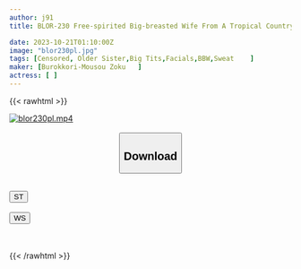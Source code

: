 ```yaml
---
author: j91
title: BLOR-230 Free-spirited Big-breasted Wife From A Tropical Country. An Intelligent Beauty Gets All Wet With Alcohol And Dick... She Gets Addicted To The Huge Cock That Goes Well With Her, And They End Up Having Intense Lovey-dovey Copulation.

date: 2023-10-21T01:10:00Z
image: "blor230pl.jpg"
tags: [Censored, Older Sister,Big Tits,Facials,BBW,Sweat	]
maker: [Burokkori-Mousou Zoku   ]
actress: [ ]
---
```



{{< rawhtml >}}

<div class="video" data-videoid="2oYx8oajGlUZL7g">
    <a href="javascript:;">
        <img src="https://my.j91.asia/posts/blor230pl/blor230pl.jpg" width="WIDTH" height="HEIGHT" alt="blor230pl.mp4" loading="lazy">
    </a>
</div>

<script type="text/javascript" src="https://j91.asia/asset/on-demand-st.js"></script>

<br>
  <link rel="stylesheet" href="https://j91.asia/asset/bs5.css">
  
  <center>
  <button class="btn btn-primary" type="button" data-bs-toggle="collapse" data-bs-target=".multi-collapse" aria-expanded="false" aria-controls="multiCollapseExample1 multiCollapseExample2"><h2>Download</h2></button></center>
</p>
<div class="row">
  <div class="col">
    <div class="collapse multi-collapse" id="multiCollapseExample1">
      <div class="card card-body">
	      	      <br>
<div class="buttons">  
<a href="https://streamtape.to/v/2oYx8oajGlUZL7g"><button class="btn-hover color-3"><i class="fa fa-download"></i> ST</button></a></div>
    </div>
  </div>
</div>
  <div class="col">
    <div class="collapse multi-collapse" id="multiCollapseExample2">
      <div class="card card-body">
	      <br>
<div class="buttons">
    <a href="https://wolfstream.tv/ylzqd4tfq9w2"><button class="btn-hover color-9"><i class="fa fa-download"></i> WS</button></a></div>
<br><br>
      </div>
    </div>
  </div>
</div>

{{< /rawhtml >}}